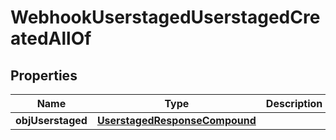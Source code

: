 

# WebhookUserstagedUserstagedCreatedAllOf


## Properties

| Name | Type | Description | Notes |
|------------ | ------------- | ------------- | -------------|
|**objUserstaged** | [**UserstagedResponseCompound**](UserstagedResponseCompound.md) |  |  |



